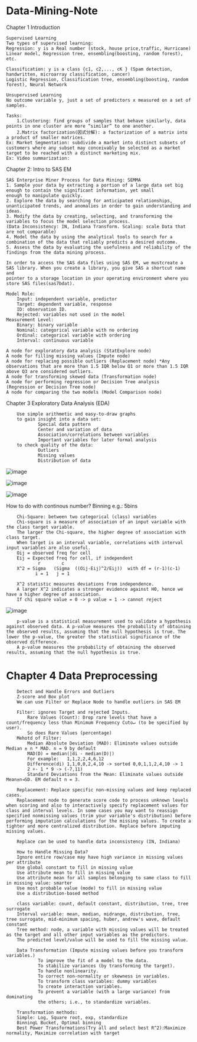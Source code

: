 # Data-Mining-Note

Chapter 1 Introduction

    Supervised Learning 
    Two types of supervised learning:
    Regression: y is a Real number (stock, house price,traffic, Hurricane) 
    Linear model, Regression tree, ensembling(boosting, random forest), etc.

    Classification: y is a class {c1, c2,..., cK } (Spam detection, handwritten, microarray classification, cancer)
    Logistic Regression, Classification tree, ensembling(boosting, random forest), Neural Network

    Unsupervised Learning
    No outcome variable y, just a set of predictors x measured on a set of samples.

    Tasks:
        1.Clustering: find groups of samples that behave similarly, data points in one cluster are more “similar” to one another.
        2.Matrix factorization(因式分解): a factorization of a matrix into a product of smaller matrices.
    Ex: Market Segmentation: subdivide a market into distinct subsets of customers where any subset may conceivably be selected as a market 
    target to be reached with a distinct marketing mix.
    Ex: Video summarization:
    
Chapter 2: Intro to SAS EM    
    
    SAS Enterprise Miner Process for Data Mining: SEMMA
    1. Sample your data by extracting a portion of a large data set big enough to contain the significant information, yet small
    enough to manipulate quickly.
    2. Explore the data by searching for anticipated relationships, unanticipated trends, and anomalies in order to gain understanding and ideas.
    3. Modify the data by creating, selecting, and transforming the variables to focus the model selection process.
    (Data Inconsistency: IN, Indiana Transform. Scaling: scale Data that are not comparable)
    4. Model the data by using the analytical tools to search for a combination of the data that reliably predicts a desired outcome.
    5. Assess the data by evaluating the usefulness and reliability of the findings from the data mining process.

    In order to access the SAS data files using SAS EM, we mustcreate a SAS library. When you create a library, you give SAS a shortcut name and
    pointer to a storage location in your operating environment where you store SAS files(sas7bdat).

    Model Role:
        Input: independent variable, predictor
        Target: dependent variable, response
        ID: observation ID.
        Rejected: variables not used in the model
    Measurement Level:
        Binary: binary variable
        Nominal: categorical variable with no ordering
        Ordinal: categorical variable with ordering
        Interval: continuous variable

    A node for exploratory data analysis (StatExplore node)
    A node for filling missing values (Impute node)
    A node for replacing possible outliers (Replacement node) *Any observations that are more than 1.5 IQR below Q1 or more than 1.5 IQR above Q3 are considered outliers. 
    A node for transforming skewed data (Transformation node)
    A node for performing regression or Decision Tree analysis  (Regression or Decision Tree node)
    A node for comparing the two models (Model Comparison node)
    
Chapter 3 Exploratory Data Analysis (EDA)

        Use simple arithmetic and easy-to-draw graphs
        to gain insight into a data set:
                Special data pattern
                Center and variation of data
                Association/correlations between variables
                Important variables for later formal analysis
        to check quality of the data:
                Outliers
                Missing values
                Distribution of data
![image](https://user-images.githubusercontent.com/58899897/194739651-1429886d-5db2-4f74-a68d-9e8cb3f22338.png)

![image](https://user-images.githubusercontent.com/58899897/194743528-277f8f86-7792-4f87-aaf2-a6265cce6e68.png)

![image](https://user-images.githubusercontent.com/58899897/194743531-002ff66b-645a-4100-884f-a00de432f7d4.png)

How to do with continous number? Binning e.g.: 5bins

        Chi-Square: between two categorical (class) variables
        Chi-square is a measure of association of an input variable with the class target variable.
        The larger the Chi-square, the higher degree of association with class target.
        When target is an interval variable, correlations with interval input variables are also useful.
        Oij = observed freq for cell
        Eij = Expected freq for cell, if independent
                r        c
        X^2 = Sigma   (Sigma  ((Oij-Eij)^2/Eij))  with df = (r-1)(c-1)
               i = 1   j = 1

        X^2 statistic measures deviations from independence.
        A larger X^2 indicates a stronger evidence against H0, hence we have a higher degree of association.
        If chi square value = 0 -> p value = 1 -> cannot reject
        

![image](https://user-images.githubusercontent.com/58899897/194743636-634436fa-488d-4ec6-8914-05584e4efb80.png)

        p-value is a statistical measurement used to validate a hypothesis against observed data. A p-value measures the probability of obtaining the observed results, assuming that the null hypothesis is true. The lower the p-value, the greater the statistical significance of the observed difference.
        A p-value measures the probability of obtaining the observed results, assuming that the null hypothesis is true.

# Chapter 4 Data Preprocessing

        Detect and Handle Errors and Outliers
        Z-score and Box plot
        We can use Filter or Replace Node to handle outliers in SAS EM

        Filter: ignores Target and rejected Inputs.
            Rare Values (Count): Drop rare levels that have a count/frequency less than Minimum Frequency Cuto↵ (to be specified by user).
            So does Rare Values (percentage)
        Mehotd of Filter:
            Median Absolute Deviation (MAD): Eliminate values outside Median ± n * MAD. n = 9 by default
            MAD(D) = median(|di - median(D)|) 
            For example:   1,1,2,2,4,6,12
            Difference(di) 1,1,0,0,2,4,10 -> sorted 0,0,1,1,2,4,10 -> 1
            2 +- 1 * 9 -> (-7,11)
            Standard Deviations from the Mean: Eliminate values outside Mean±n⇥SD. EM default n = 3.

        Replacement: Replace specific non-missing values and keep replaced cases.
        Replacement node to generate score code to process unknown levels when scoring and also to interactively specify replacement values for class and interval levels. In some cases you may want to reassign specified nonmissing values (trim your variable's distribution) before performing imputation calculations for the missing values. To create a tighter and more centralized distribution. Replace before imputing missing values.

        Replace can be used to handle data inconsistency (IN, Indiana)

        How to Handle Missing Data?
        Ignore entire row/case may have high variance in missing values per attribute
        Use global constant to fill in missing value
        Use attribute mean to fill in missing value
        Use attribute mean for all samples belonging to same class to fill in missing value: smarter
        Use most probable value (mode) to fill in missing value
        Use a distribution-based method

        class variable: count, default constant, distribution, tree, tree surrogate
        Interval variable: mean, median, midrange, distribution, tree, tree surrogate, mid-minimum spacing, huber, andrew's wave, default constant
        Tree method: node, a variable with missing values will be treated as the target and all other input variables as the predictors.
        The predicted level/value will be used to fill the missing value.

        Data Transformation (Impute missing values before you transform variables.)
                To improve the fit of a model to the data.
                To stabilize variances (by transforming the target).
                To handle nonlinearity.
                To correct non-normality or skewness in variables.
                To transform class variables: dummy variables
                To create interaction variables.
                To prevent a variable (with a large variance) from dominating
                the others; i.e., to standardize variables.

        Transformation methods:
        Simple: Log, Square root, exp, standardize
        BinningL Bucket, Optimal binning
        Best Power Transformations(Try all and select best R^2):Maximize normality, Maximize correlation with target




